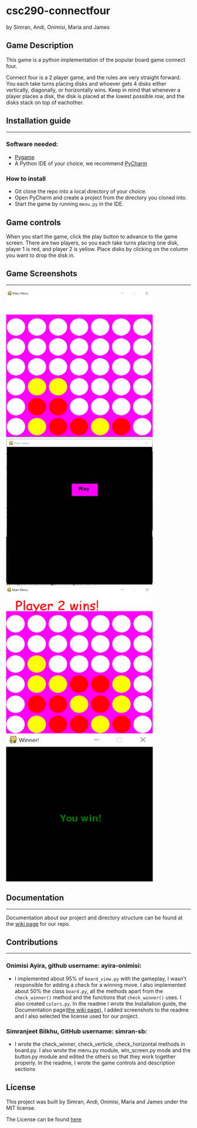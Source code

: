 # csc290-connectfour
by Simran, Andi, Onimisi, Maria and James

## Game Description

This game is a python implementation of the popular board game
connect four. 

Connect four is a 2 player game, and the rules are very straight forward. You each take turns placing disks and whoever gets 4 disks either vertically, diagonally, or horizontally wins. Keep in mind that whenever a player places a disk, the disk is placed at the lowest possible row, and the disks stack on top of eachother.


## Installation guide
***
  ### Software needed:
  * [Pygame](https://www.pygame.org/download.shtml)
  * A Python IDE of your choice, we recommend [PyCharm](https://www.jetbrains.com/pycharm/download/?utm_source=product&utm_medium=link&utm_campaign=PC&utm_content=2018.3#section=windows)

  ### How to install
   * Git clone the repo into a local directory of your choice.
   * Open PyCharm and create a project from the directory you cloned into.
   * Start the game by running `menu.py` in the IDE. 
    

## Game controls

When you start the game, click the play button to advance to the game screen. There are two players, so you each take turns placing one disk, player 1 is red, and player 2 is yellow. Place disks by clicking on the column you want to drop the disk in.


## Game Screenshots
***
<img src="screenshots/game_board.png" width="400" height="400">
<img src="screenshots/main_menu.jpg" width="400" height="400">
<img src="screenshots/player_win.png" width="400" height="400">
<img src="screenshots/winning_screen.png" width="400" height="400">


## Documentation
*** 
Documentation about our project and directory structure can be found at the [wiki page](https://github.com/AFYY/csc290-connectfour/wiki) for our repo.


## Contributions
***
  ### Onimisi Ayira, github username: ayira-onimisi:
   * I implemented about 95% of `board_view.py` with the gameplay, I wasn't responsible for adding a check for a winning move. I also
    implemented about 50% the class `board.py`, all the methods apart from the `check_winner()` method and the functions that  `check_winner()` uses. I also created `colors.py`. In the readme I wrote the Installation guide, the Documentation page([the wiki page](https://github.com/AFYY/csc290-connectfour/wiki)), I added screenshots to the readme and I also selected the license used for our project. 
  
  ### Simranjeet Bilkhu, GitHub username: simran-sb:
   * I wrote the check_winner, check_verticle, check_horizontal methods in board.py. I also wrote the menu.py module, win_screen.py mode and the button.py module and edited the others so that they work together properly.
     In the readme, I wrote the game controls and description sections
    
## License

This project was built by Simran, Andi, Onimisi, Maria and James under the MIT license.

The License can be found [here](license.txt)
